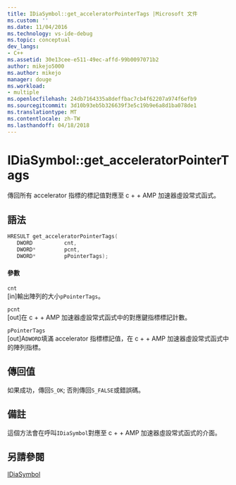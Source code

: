 ```yaml
---
title: IDiaSymbol::get_acceleratorPointerTags |Microsoft 文件
ms.custom: ''
ms.date: 11/04/2016
ms.technology: vs-ide-debug
ms.topic: conceptual
dev_langs:
- C++
ms.assetid: 30e13cee-e511-49ec-affd-99b0097071b2
author: mikejo5000
ms.author: mikejo
manager: douge
ms.workload:
- multiple
ms.openlocfilehash: 24db7164335a8deffbac7cb4f62207a974f6efb9
ms.sourcegitcommit: 3d10b93eb5b326639f3e5c19b9e6a8d1ba078de1
ms.translationtype: MT
ms.contentlocale: zh-TW
ms.lasthandoff: 04/18/2018
---
```

# <a name="idiasymbolgetacceleratorpointertags"></a>IDiaSymbol::get_acceleratorPointerTags
傳回所有 accelerator 指標的標記值對應至 c + + AMP 加速器虛設常式函式。  
  
## <a name="syntax"></a>語法  
  
```C++  
HRESULT get_acceleratorPointerTags(   
   DWORD          cnt,  
   DWORD*         pcnt,  
   DWORD*         pPointerTags);  
```  
  
#### <a name="parameters"></a>參數  
 `cnt`  
 [in]輸出陣列的大小`pPointerTags`。  
  
 `pcnt`  
 [out]在 c + + AMP 加速器虛設常式函式中的對應鍵指標標記計數。  
  
 `pPointerTags`  
 [out]A`DWORD`填滿 accelerator 指標標記值，在 c + + AMP 加速器虛設常式函式中的陣列指標。  
  
## <a name="return-value"></a>傳回值  
 如果成功，傳回`S_OK`; 否則傳回`S_FALSE`或錯誤碼。  
  
## <a name="remarks"></a>備註  
 這個方法會在呼叫`IDiaSymbol`對應至 c + + AMP 加速器虛設常式函式的介面。  
  
## <a name="see-also"></a>另請參閱  
 [IDiaSymbol](../../debugger/debug-interface-access/idiasymbol.md)